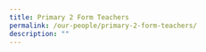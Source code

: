 ```yaml
---
title: Primary 2 Form Teachers
permalink: /our-people/primary-2-form-teachers/
description: ""
---
```

